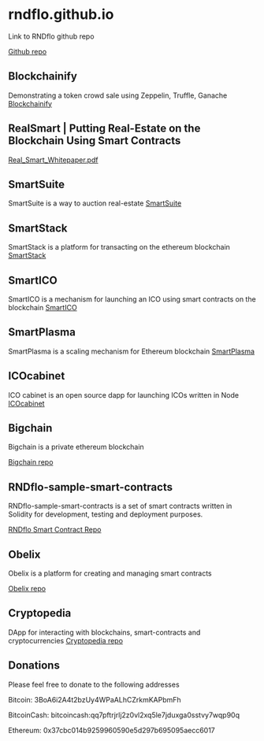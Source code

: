 # rndflo.github.io

Link to RNDflo github repo 

[Github repo](https://github.com/rndflo)

## Blockchainify 
Demonstrating a token crowd sale using Zeppelin, Truffle, Ganache
[Blockchainify](https://github.com/rndflo/blockchainify)

## RealSmart | Putting Real-Estate on the Blockchain Using Smart Contracts
[Real_Smart_Whitepaper.pdf](https://github.com/rndflo/rndflo.github.io/blob/master/whitepaper_real_estate_on_the_blockchain.pdf)

## SmartSuite
SmartSuite is a way to auction real-estate
[SmartSuite](https://github.com/rndflo/smartsuite)


## SmartStack
SmartStack is a platform for transacting on the ethereum blockchain
[SmartStack](https://github.com/rndflo/smartstack)

## SmartICO
SmartICO is a mechanism for launching an ICO using smart contracts on the blockchain
[SmartICO](https://github.com/rndflo/smartico)

## SmartPlasma
SmartPlasma is a scaling mechanism for Ethereum blockchain
[SmartPlasma](https://github.com/rndflo/smartplasma)

## ICOcabinet
ICO cabinet is an open source dapp for launching ICOs written in Node
[ICOcabinet](https://github.com/rndflo/icocabinet)


## Bigchain

Bigchain is a private ethereum blockchain

[Bigchain repo](https://github.com/rndflo/bigchain)


## RNDflo-sample-smart-contracts

RNDflo-sample-smart-contracts is a set of smart contracts written in Solidity for development, testing and deployment purposes.

[RNDflo Smart Contract Repo](https://github.com/rndflo/rndflo-sample-smart-contracts)

## Obelix

Obelix is a platform for creating and managing smart contracts

[Obelix repo](https://github.com/rndflo/obelix)


## Cryptopedia

DApp for interacting with blockchains, smart-contracts and cryptocurrencies
[Cryptopedia repo](https://github.com/rndflo/cryptopedia)

## Donations

Please feel free to donate to the following addresses

Bitcoin: 3BoA6i2A4t2bzUy4WPaALhCZrkmKAPbmFh

BitcoinCash: bitcoincash:qq7pftrjrlj2z0vl2xq5le7jduxga0sstvy7wqp90q

Ethereum: 0x37cbc014b9259960590e5d297b695095aecc6017

